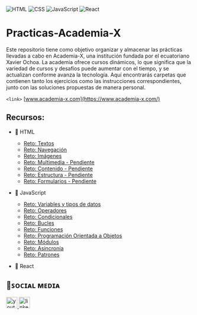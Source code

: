 
![HTML](https://img.shields.io/badge/HTML5-E34F26?style=for-the-badge&logo=html5&logoColor=white)
![CSS](https://img.shields.io/badge/CSS3-1572B6?style=for-the-badge&logo=css3&logoColor=white)
![JavaScript](https://img.shields.io/badge/JavaScript-323330?style=for-the-badge&logo=javascript&logoColor=F7DF1E)
![React](https://img.shields.io/badge/React-20232A?style=for-the-badge&logo=react&logoColor=61DAFB)

# Practicas-Academia-X

Este repositorio tiene como objetivo organizar y almacenar las prácticas llevadas a cabo en Academia-X, una institución fundada por el ecuatoriano Xavier Ochoa. La academia ofrece cursos dinámicos, lo que significa que la variedad de cursos y desafíos puede aumentar con el tiempo, y se actualizan conforme avanza la tecnología. Aquí encontrarás carpetas que contienen tanto los ejercicios como las instrucciones correspondientes, junto con las soluciones propuestas de manera personal.

`<link>` [www.academia-x.com](https://www.academia-x.com/)

## Recursos:

+ 📂 HTML
  + [Reto: Textos](https://github.com/fernando-feijoo/Practicas-Academia-X/tree/master/HTML/Reto-Texto)
  + [Reto: Navegación](https://github.com/fernando-feijoo/Practicas-Academia-X/tree/master/HTML/Reto-Navegacion)
  + [Reto: Imágenes](https://github.com/fernando-feijoo/Practicas-Academia-X/tree/master/HTML/Reto-Imagenes)
  + [Reto: Multimedia - Pendiente]()
  + [Reto: Contenido - Pendiente]()
  + [Reto: Estructura - Pendiente]()
  + [Reto: Formularios - Pendiente]()

+ 📂 JavaScript
  + [Reto: Variables y tipos de datos](https://github.com/fernando-feijoo/Practicas-Academia-X/tree/master/JavaScript/Reto-VariablesTiposDatos)
  + [Reto: Operadores](https://github.com/fernando-feijoo/Practicas-Academia-X/tree/master/JavaScript/Reto-Operadores)
  + [Reto: Condicionales](https://github.com/fernando-feijoo/Practicas-Academia-X/tree/master/JavaScript/Reto-Condicionales)
  + [Reto: Bucles](https://github.com/fernando-feijoo/Practicas-Academia-X/tree/master/JavaScript/Reto-Bucles)
  + [Reto: Funciones](https://github.com/fernando-feijoo/Practicas-Academia-X/tree/master/JavaScript/Reto-Funciones)
  + [Reto: Programación Orientada a Objetos](https://github.com/fernando-feijoo/Practicas-Academia-X/tree/master/JavaScript/Reto-POO)
  + [Reto: Módulos](https://github.com/fernando-feijoo/Practicas-Academia-X/tree/master/JavaScript/Reto-Modulos)
  + [Reto: Asincronía](https://github.com/fernando-feijoo/Practicas-Academia-X/tree/master/JavaScript/Reto-Asincronia)
  + [Reto: Patrones](https://github.com/fernando-feijoo/Practicas-Academia-X/tree/master/JavaScript/Reto-Patrones)

+ 📂 React

<h2 align="left">📌ꜱᴏᴄɪᴀʟ ᴍᴇᴅɪᴀ</h2>

<div align="left">
  <a href="https://www.youtube.com/@academiax" target="_blank">
    <img src="https://img.shields.io/static/v1?message=Youtube&logo=youtube&label=&color=FF0000&logoColor=white&labelColor=&style=for-the-badge" height="30" alt="youtube logo"  />
  </a>
  <a href="https://www.linkedin.com/company/academia-x/" target="_blank">
    <img src="https://img.shields.io/static/v1?message=LinkedIn&logo=linkedin&label=&color=0077B5&logoColor=white&labelColor=&style=for-the-badge" height="30" alt="linkedin logo"  />
  </a>
</div>

